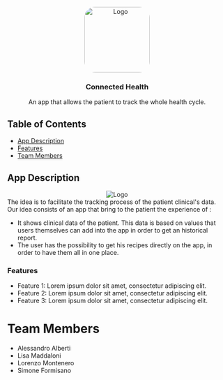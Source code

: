 <br />
<div align="center">
  <a href="https://gitlab.com/Eth3real/sospesa">
    <img src="https://i.ibb.co/Fmg9BDK/ios-Icon-Copy-2.png" alt="Logo" width="150" height="150" style="border-radius:16%">
  </a>

  <h3 align="center">Connected Health</h3>



  <div align="center">
    An app that allows the patient to track the whole health cycle.

    
  </div>
</div>


## Table of Contents

* [App Description](#app-description)
 * [Features](#features)
* [Team Members](#team-members)


## App Description
<div align="center">
<img src="https://i.ibb.co/d49sYPW/IMG-1078.jpg" alt="Logo">
</div>
The idea is to facilitate the tracking process of the patient clinical's data. Our idea consists of an app that bring to the patient the experience of :

* It shows clinical data of the patient. This data is based on values that users themselves can add into the app in order to get an historical report.
* The user has the possibility to get his recipes directly on the app, in order to have them all in one place.

### Features

* Feature 1: Lorem ipsum dolor sit amet, consectetur adipiscing elit.
* Feature 2: Lorem ipsum dolor sit amet, consectetur adipiscing elit.
* Feature 3: Lorem ipsum dolor sit amet, consectetur adipiscing elit.

# Team Members
* Alessandro Alberti
* Lisa Maddaloni
* Lorenzo Montenero
* Simone Formisano
